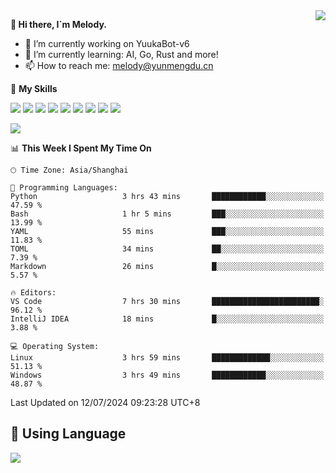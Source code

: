 <a href="#">
  <img align="right" src="https://github-readme-stats.vercel.app/api?username=melodyyuuka&count_private=true&show_icons=true" />
</a>

**👋 Hi there, I`m Melody.**

- 🔭 I’m currently working on YuukaBot-v6
- 🌱 I’m currently learning: AI, Go, Rust and more!
- 📫 How to reach me: melody@yunmengdu.cn

🌟 **My Skills** 

![](https://img.shields.io/badge/-Python-3e74a2?style=flat-square&logo=Python&logoColor=fff)
![](https://img.shields.io/badge/-Java-007396?style=flat-square&logo=OpenJDK&logoColor=fff)
![](https://img.shields.io/badge/-Node.js-339933?style=flat-square&logo=Node.js&logoColor=fff)
![](https://img.shields.io/badge/-Git-f05032?style=flat-square&logo=git&logoColor=fff)
![](https://img.shields.io/badge/-PostgreSQL-4169e1?style=flat-square&logo=PostgreSQL&logoColor=fff)
![](https://img.shields.io/badge/-Rust-000000?style=flat-square&logo=rust&logoColor=fff)
![](https://img.shields.io/badge/-VSCode-007acc?style=flat-square&logo=Visual-Studio-Code&logoColor=fff)
![](https://img.shields.io/badge/-FastAPI-009688?style=flat-square&logo=FastAPI&logoColor=fff)
![](https://img.shields.io/badge/-Linux-000000?style=flat-square&logo=Linux&logoColor=fff)


![](https://wakatime.com/badge/user/fa6dc0e2-47c5-4d2d-ae45-69fec6f2122c.svg)

<!--START_SECTION:waka-->
📊 **This Week I Spent My Time On** 

```text
🕑︎ Time Zone: Asia/Shanghai

💬 Programming Languages: 
Python                   3 hrs 43 mins       ████████████░░░░░░░░░░░░░   47.59 % 
Bash                     1 hr 5 mins         ███░░░░░░░░░░░░░░░░░░░░░░   13.99 % 
YAML                     55 mins             ███░░░░░░░░░░░░░░░░░░░░░░   11.83 % 
TOML                     34 mins             ██░░░░░░░░░░░░░░░░░░░░░░░    7.39 % 
Markdown                 26 mins             █░░░░░░░░░░░░░░░░░░░░░░░░    5.57 % 

🔥 Editors: 
VS Code                  7 hrs 30 mins       ████████████████████████░   96.12 % 
IntelliJ IDEA            18 mins             █░░░░░░░░░░░░░░░░░░░░░░░░    3.88 % 

💻 Operating System: 
Linux                    3 hrs 59 mins       █████████████░░░░░░░░░░░░   51.13 % 
Windows                  3 hrs 49 mins       ████████████░░░░░░░░░░░░░   48.87 % 
```


 Last Updated on 12/07/2024 09:23:28 UTC+8
<!--END_SECTION:waka-->

## 🥰 **Using Language**

![](https://github-readme-stats.vercel.app/api/wakatime?username=MelodyYuyuko&layout=compact&hide_border=true)
